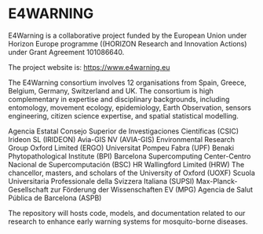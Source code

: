 # E4WARNING
E4Warning is a collaborative project funded by the European Union under Horizon Europe programme ((HORIZON Research and Innovation Actions) under Grant Agreement 101086640.

The project website is: https://www.e4warning.eu

The E4Warning consortium involves 12 organisations from Spain, Greece, Belgium, Germany, Switzerland and UK. The consortium is high complementary in expertise and disciplinary backgrounds, including entomology, movement ecology, epidemiology, Earth Observation, sensors engineering, citizen science expertise, and spatial statistical modelling.

Agencia Estatal Consejo Superior de Investigaciones Científicas (CSIC)
Irideon SL (IRIDEON)
Avia-GIS NV (AVIA-GIS)
Environmental Research Group Oxford Limited (ERGO)
Universitat Pompeu Fabra (UPF)
Benaki Phytopathological Institute (BPI)
Barcelona Supercomputing Center-Centro Nacional de Supercomputación (BSC)
HR Wallingford Limited (HRW)
The chancellor, masters, and scholars of the University of Oxford (UOXF)
Scuola Universitaria Professionale della Svizzera Italiana (SUPSI)
Max-Planck-Gesellschaft zur Förderung der Wissenschaften EV (MPG)
Agencia de Salut Pública de Barcelona (ASPB)

The repository will hosts code, models, and documentation related to our research to enhance early warning systems for mosquito-borne diseases.
